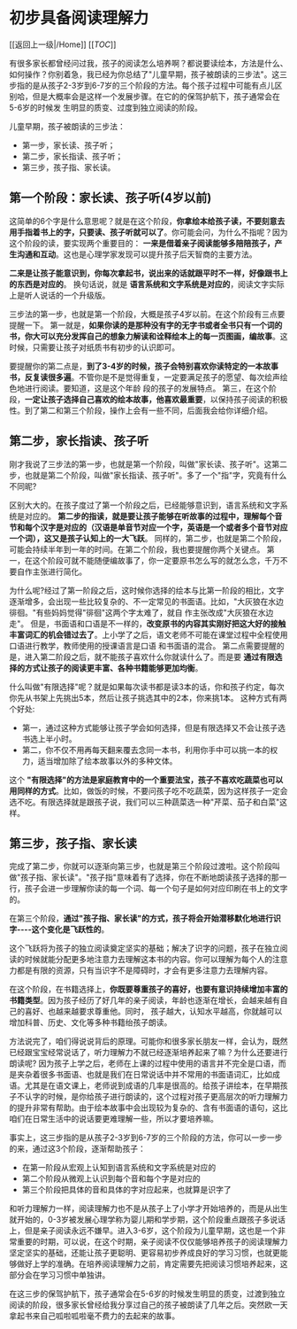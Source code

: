 # 初步具备阅读理解力

[[返回上一级|/Home]] [[_TOC_]]

有很多家长都曾经问过我，孩子的阅读怎么培养啊？都说要读绘本，方法是什么、如何操作？你别着急，我已经为你总结了"儿童早期，孩子被朗读的三步法"。这三步指的是从孩子2-3岁到6-7岁的三个阶段的方法。每个孩子过程中可能有点儿区别哈，但是大概率会是这样一个发展步骤。在它的的保驾护航下，孩子通常会在5-6岁的时候发 生明显的质变、过度到独立阅读的阶段。

儿童早期，孩子被朗读的三步法：

- 第一步，家长读、孩子听；
- 第二步，家长指读、孩子听；
- 第三步，孩子指、家长读。

## 第一个阶段：家长读、孩子听(4岁以前)

这简单的6个字是什么意思呢？就是在这个阶段，**你拿绘本给孩子读，不要刻意去用手指着书上的字，只要读、孩子听就可以了**。你可能会问，为什么不指呢？因为这个阶段的读，要实现两个重要目的： **一来是借着亲子阅读能够多陪陪孩子，产生沟通和互动**。这也是心理学家发现可以提升孩子后天智商的主要方法。

**二来是让孩子能意识到，你每次拿起书，说出来的话就跟平时不一样，好像跟书上的东西是对应的**。 换句话说，就是 **语言系统和文字系统是对应的**，阅读文字实际上是听人说话的一个升级版。

三步法的第一步，也就是第一个阶段，大概是孩子4岁以前。在这个阶段有三点要提醒一下。 第一就是，**如果你读的是那种没有字的无字书或者全书只有一个词的书，你大可以充分发挥自己的想象力解读和诠释绘本上的每一页图画，编故事**。这时候，只需要让孩子对纸质书有初步的认识即可。

要提醒你的第二点是，**到了3-4岁的时候，孩子会特别喜欢你读特定的一本故事书，反复读很多遍**。不管你是不是觉得重复，一定要满足孩子的愿望、每次绘声绘色地进行阅读。要知道，这是这个年龄 段的孩子的发展特点。 第三，在这个阶段，**一定让孩子选择自己喜欢的绘本故事，他喜欢最重要**，以保持孩子阅读的积极性。到了第二和第三个阶段，操作上会有一些不同，后面我会给你详细介绍。

## 第二步，家长指读、孩子听

刚才我说了三步法的第一步，也就是第一个阶段，叫做"家长读、孩子听"。这第二步，也就是第二个阶段，叫做"家长指读、孩子听"。多了一个"指"字，究竟有什么不同昵?

区别大大的。在孩子度过了第一个阶段之后，已经能够意识到，语言系统和文字系统是对应的。 **第二步的指读，就是要让孩子能够在听故事的过程中，理解每个音节和每个汉字是对应的（汉语是单音节对应一个字，英语是一个或者多个音节对应一个词），这又是孩子认知上的一大飞跃**。 同样的，第二步，也就是第二个阶段，可能会持续半年到一年的时间。在第二个阶段，我也要提醒你两个关键点。 第一，在这个阶段可就不能随便编故事了，你一定要原书怎么写的就怎么念，千万不要自作主张进行简化。

为什么呢?经过了第一阶段之后，这时候你选择的绘本与比第一阶段的相比，文字逐渐增多，会出现一些比较复杂的、不一定常见的书面语。比如，"大灰狼在水边徘徊。"有些妈妈觉得"徘徊"这两个字太难了，就自 作主张改成"大灰狼在水边走"。 但是，书面语和口语是不一样的，**改变原书的内容其实刚好把这大好的接触丰富词汇的机会错过去了**。上小学了之后，语文老师不可能在课堂过程中全程使用口语进行教学，教师使用的授课语言是口语 和书面语的混合。 第二点需要提醒的是，进入第二阶段之后，就不能孩子喜欢什么你就读什么了。而是要 **通过有限选择的方式让孩子的阅读更丰富、各种书籍能够更加均衡**。

什么叫做"有限选择"呢？就是如果每次读书都是读3本的话，你和孩子约定，每次你先从书架上先挑出5本，然后让孩子挑选其中的2本，你来挑1本。 这种方式有两个好处:

- 第一，通过这种方式能够让孩子学会如何选择，但是有限选择又不会让孩子选书选上半小时。
- 第二，你不仅不用再每天翻来覆去念同一本书，利用你手中可以挑一本的权力，适当增加除了绘本故事以外的多种文体。

这个 **"有限选择"的方法是家庭教育中的一个重要法宝，孩子不喜欢吃蔬菜也可以用同样的方式**。比如，做饭的时候，不要问孩子吃不吃蔬菜，因为这样孩子一定会选不吃。有限选择就是跟孩子说，我们可以三种蔬菜选一种"芹菜、茄子和白菜"这样。

## 第三步，孩子指、家长读

完成了第二步，你就可以逐渐向第三步，也就是第三个阶段过渡啦。这个阶段叫做"孩子指、家长读"。"孩子指"意味着有了选择，你在不断地朗读孩子选择的那一行，孩子会进一步理解你读的每一个词、每一个句子是如何对应印刷在书上的文字的。

在第三个阶段，**通过"孩子指、家长读"的方式，孩子将会开始潜移默化地进行识字----这个变化是飞跃性的**。

这个飞跃将为孩子的独立阅读奠定坚实的基础；解决了识字的问题，孩子在独立阅读的时候就能分配更多地注意力去理解这本书的内容。你可以理解为每个人的注意力都是有限的资源，只有当识字不是障碍时，才会有更多注意力去理解内容。

在这个阶段，在书籍选择上，**你既要尊重孩子的喜好，也要有意识持续增加丰富的书籍类型**。因为孩子经历了好几年的亲子阅读，年龄也逐渐在增长，会越来越有自己的喜好、也越来越要求尊重他。同时， 孩子越大，认知水平越高，你就越可以增加科普、历史、文化等多种书籍绐孩子朗读。

方法说完了，咱们得说说背后的原理。可能你和很多家长朋友一样，会认为，既然已经跟宝宝经常说话了，听力理解力不就已经逐渐培养起来了嘛？为什么还要进行朗读呢? 因为孩子上学之后，老师在上课的过程中使用的语言并不完全是口语，而是夹杂着很多书面语、也就是我们在日常说话中并不常用的书面语词汇，比如成语。尤其是在语文课上，老师说到成语的几率是很高的。给孩子讲绘本，在早期孩子不认字的时候，是你给孩子进行朗读的，这个过程对孩子更高层次的听力理解力的提升非常有帮助。由于绘本故事中会出现较为复杂的、含有书面语的语句，这比咱们在日常生活中的说话要更难理解一些，所以才要培养嘛。

事实上，这三步指的是从孩子2-3岁到6-7岁的三个阶段的方法，你可以一步一步的来，通过这3个阶段，逐渐帮助孩子：

- 在第一阶段从宏观上认知到语言系统和文字系统是对应的
- 第二个阶段从微观上认识到每个音和每个字是对应的
- 第三个阶段把具体的音和具体的字对应起来，也就算是识字了

和听力理解力一样，阅读理解力也不是从孩子上了小学才开始培养的，而是从出生就开始的，0-3岁被发展心理学称为婴儿期和学步期，这个阶段重点跟孩子多说话上，但是亲子阅读永远不嫌早。进入3-6岁，这个阶段为儿童早期，这也是一个非常重要的时期，可以说，在这个时期，亲子阅读不仅仅能够培养孩子的阅读理解力坚定坚实的基础，还能让孩子更聪明、更容易初步养成良好的学习习惯，也就更能够做好上学的准确。在培养阅读理解力之前，肯定需要先把阅读习惯培养起来，这部分会在学习习惯中单独讲。

在这三步的保驾护航下，孩子通常会在5-6岁的时候发生明显的质变，过渡到独立阅读的阶段，很多家长曾经给我分享过自己的孩子被朗读了几年之后。突然欧一天拿起书来自己呱啦呱啦毫不费力的去起来的故事。
